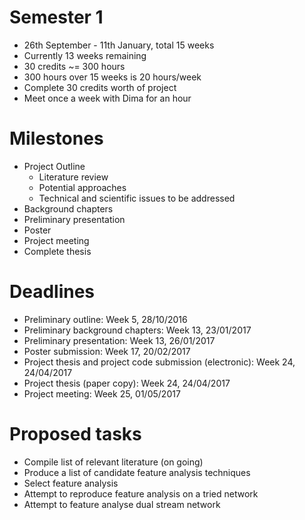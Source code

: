 # Semester 1
* 26th September - 11th January, total 15 weeks
* Currently 13 weeks remaining
* 30 credits ~= 300 hours
* 300 hours over 15 weeks is 20 hours/week
* Complete 30 credits worth of project
* Meet once a week with Dima for an hour

# Milestones
* Project Outline
  * Literature review
  * Potential approaches
  * Technical and scientific issues to be addressed
* Background chapters
* Preliminary presentation
* Poster
* Project meeting
* Complete thesis

# Deadlines
* Preliminary outline: Week 5, 28/10/2016
* Preliminary background chapters: Week 13, 23/01/2017
* Preliminary presentation: Week 13, 26/01/2017
* Poster submission: Week 17, 20/02/2017
* Project thesis and project code submission (electronic): Week 24, 24/04/2017
* Project thesis (paper copy): Week 24, 24/04/2017
* Project meeting: Week 25, 01/05/2017

# Proposed tasks
* Compile list of relevant literature (on going)
* Produce a list of candidate feature analysis techniques
* Select feature analysis
* Attempt to reproduce feature analysis on a tried network
* Attempt to feature analyse dual stream network

